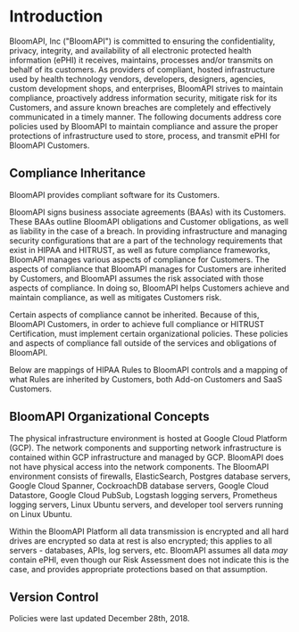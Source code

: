 # Introduction

BloomAPI, Inc ("BloomAPI") is committed to ensuring the confidentiality, privacy, integrity, and availability of all electronic protected health information (ePHI) it receives, maintains, processes and/or transmits on behalf of its customers. As providers of compliant, hosted infrastructure used by health technology vendors, developers, designers, agencies, custom development shops, and enterprises, BloomAPI strives to maintain compliance, proactively address information security, mitigate risk for its Customers, and assure known breaches are completely and effectively communicated in a timely manner. The following documents address core policies used by BloomAPI to maintain compliance and assure the proper protections of infrastructure used to store, process, and transmit ePHI for BloomAPI Customers.

## Compliance Inheritance

BloomAPI provides compliant software for its Customers.

BloomAPI signs business associate agreements (BAAs) with its Customers. These BAAs outline BloomAPI obligations and Customer obligations, as well as liability in the case of a breach. In providing infrastructure and managing security configurations that are a part of the technology requirements that exist in HIPAA and HITRUST, as well as future compliance frameworks, BloomAPI manages various aspects of compliance for Customers. The aspects of compliance that BloomAPI manages for Customers are inherited by Customers, and BloomAPI assumes the risk associated with those aspects of compliance. In doing so, BloomAPI helps Customers achieve and maintain compliance, as well as mitigates Customers risk.

Certain aspects of compliance cannot be inherited. Because of this, BloomAPI Customers, in order to achieve full compliance or HITRUST Certification, must implement certain organizational policies. These policies and aspects of compliance fall outside of the services and obligations of BloomAPI.

Below are mappings of HIPAA Rules to BloomAPI controls and a mapping of what Rules are inherited by Customers, both Add-on Customers and SaaS Customers.

## BloomAPI Organizational Concepts

The physical infrastructure environment is hosted at Google Cloud Platform (GCP). The network components and supporting network infrastructure is contained within GCP infrastructure and managed by GCP. BloomAPI does not have physical access into the network components. The BloomAPI environment consists of firewalls, ElasticSearch, Postgres database servers, Google Cloud Spanner, CockroachDB database servers, Google Cloud Datastore, Google Cloud PubSub, Logstash logging servers, Prometheus logging servers, Linux Ubuntu servers, and developer tool servers running on Linux Ubuntu.

Within the BloomAPI Platform all data transmission is encrypted and all hard drives are encrypted so data at rest is also encrypted; this applies to all servers - databases, APIs, log servers, etc. BloomAPI assumes all data *may* contain ePHI, even though our Risk Assessment does not indicate this is the case, and provides appropriate protections based on that assumption.

## Version Control

Policies were last updated December 28th, 2018.
